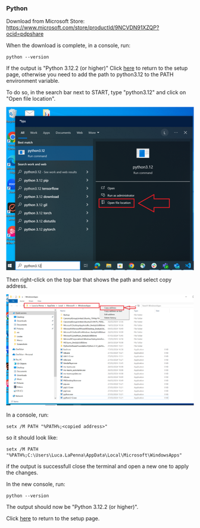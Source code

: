 ### Python

Download from Microsoft Store: https://www.microsoft.com/store/productId/9NCVDN91XZQP?ocid=pdpshare

When the download is complete, in a console, run:

```
python --version
```

If the output is "Python 3.12.2 (or higher)" Click [here](../../README.md#initial-setup) to return to the setup page, otherwise you need to add the path to python3.12 to the PATH environment variable.

To do so, in the search bar next to START, type "python3.12" and click on "Open file location".

![Alt text](<../assets/images/image-19.png>)

Then right-click on the top bar that shows the path and select copy address.

![Alt text](<../assets/images/image-20.png>)

In a console, run:

```
setx /M PATH "%PATH%;<copied address>"
```

so it should look like:

```
setx /M PATH "%PATH%;C:\Users\Luca.LaPenna\AppData\Local\Microsoft\WindowsApps"
```

if the output is successfull close the terminal and open a new one to apply the changes.

In the new console, run:

```
python --version
```

The output should now be "Python 3.12.2 (or higher)".

Click [here](../../README.md#initial-setup) to return to the setup page.